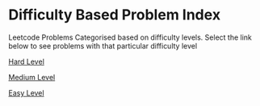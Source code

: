# Difficulty Based Problem Index

Leetcode Problems Categorised based on difficulty levels. Select the link below to see problems with that particular difficulty level

[Hard Level](leetcode-hard/)

[Medium Level](leetcode-medium/)

[Easy Level](leetcode-easy/)

